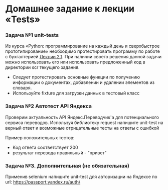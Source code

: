 # Домашнее задание к лекции «Tests»

### Задача №1 unit-tests
Из курса «Python: программирование на каждый день и сверхбыстрое прототипирование» необходимо протестировать программу по работе с бухгалтерией [Лекции 2.1](https://github.com/netology-code/py-homework-basic/tree/master/2.1.functions).
При наличии своего решения данной задачи можно использовать его или использовать предложенный код в директории scr текущего задания.

* Следует протестировать основные функции по получению информации о документах, добавлении и удалении элементов из словаря.
* Используйте fixture для загрузки данных в тестовый класс

### Задача №2 Автотест API Яндекса
Проверим актуальность API Яндекс.Переводчик'а для потенциального сервиса переводов.
Используя библиотеку request напишите unit-test на верный ответ и возможные отрицательные тесты на ответы с ошибкой

Пример положительных тестов:
* Код ответа соответствует 200
* результат перевода правильный - "привет"

### Задача №3. Дополнительная (не обязательная)
Применив selenium напишите unit-test для авторизации на Яндексе по url: https://passport.yandex.ru/auth/